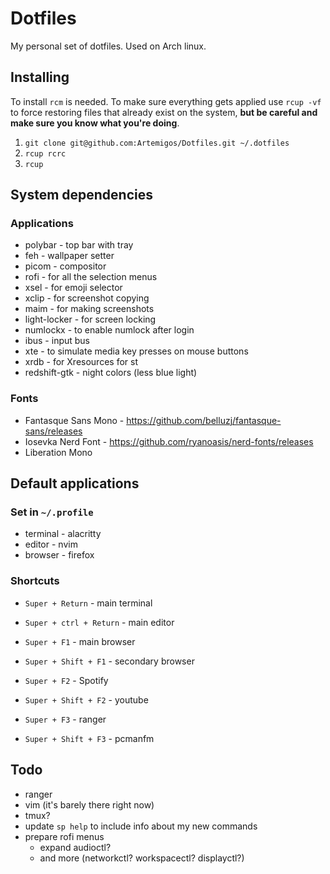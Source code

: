 # Dotfiles

My personal set of dotfiles. Used on Arch linux.

## Installing

To install `rcm` is needed.
To make sure everything gets applied use `rcup -vf` to force restoring files that already exist on the system, **but be careful and make sure you know what you're doing**.

1. `git clone git@github.com:Artemigos/Dotfiles.git ~/.dotfiles`
1. `rcup rcrc`
1. `rcup`

## System dependencies

### Applications

- polybar - top bar with tray
- feh - wallpaper setter
- picom - compositor
- rofi - for all the selection menus
- xsel - for emoji selector
- xclip - for screenshot copying
- maim - for making screenshots
- light-locker - for screen locking
- numlockx - to enable numlock after login
- ibus - input bus
- xte - to simulate media key presses on mouse buttons
- xrdb - for Xresources for st
- redshift-gtk - night colors (less blue light)

### Fonts

- Fantasque Sans Mono - <https://github.com/belluzj/fantasque-sans/releases>
- Iosevka Nerd Font - <https://github.com/ryanoasis/nerd-fonts/releases>
- Liberation Mono

## Default applications

### Set in `~/.profile`

- terminal - alacritty
- editor - nvim
- browser - firefox

### Shortcuts

- `Super + Return` - main terminal
- `Super + ctrl + Return` - main editor

- `Super + F1` - main browser
- `Super + Shift + F1` - secondary browser

- `Super + F2` - Spotify
- `Super + Shift + F2` - youtube

- `Super + F3` - ranger
- `Super + Shift + F3` - pcmanfm

## Todo

- ranger
- vim (it's barely there right now)
- tmux?
- update `sp help` to include info about my new commands
- prepare rofi menus
  - expand audioctl?
  - and more (networkctl? workspacectl? displayctl?)
